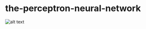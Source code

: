 # the-perceptron-neural-network


![alt text](https://discordapp.com/assets/985ea67d2edab4424c62009886f12e44.svg "Neural Network")

